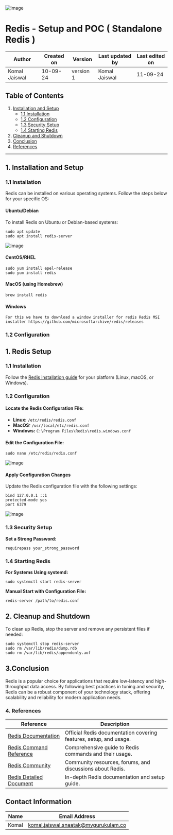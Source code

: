 ![image](https://github.com/user-attachments/assets/11ed2c89-d5d3-4714-abdd-90f74195a6f9)

# Redis - Setup and POC ( Standalone Redis )

| Author      | Created on  | Version    | Last updated by | Last edited on |
|-------------|-------------|------------|-----------------|----------------|
| Komal Jaiswal  | 10-09-24    | version 1  | Komal Jaiswal      | 11-09-24       |

## Table of Contents

1. [Installation and Setup](#1-installation-and-setup)
   - [1.1 Installation](#11-installation)
   - [1.2 Configuration](#12-configuration)
   - [1.3 Security Setup](#13-security-setup)
   - [1.4 Starting Redis](#14-starting-redis)
2. [Cleanup and Shutdown](#2-cleanup-and-shutdown)
3. [Conclusion](#3-conclusion)
4. [References](#4-references)
---

## 1. Installation and Setup

### 1.1 Installation

Redis can be installed on various operating systems. Follow the steps below for your specific OS:

#### Ubuntu/Debian

To install Redis on Ubuntu or Debian-based systems:
```
sudo apt update
sudo apt install redis-server
```
![image](https://github.com/user-attachments/assets/e7f0f4a7-3da0-41c4-8a93-d6d27068258b)

#### CentOS/RHEL
```
sudo yum install epel-release
sudo yum install redis
```

#### MacOS (using Homebrew)
```
brew install redis
```

#### Windows
```
For this we have to download a window installer for redis Redis MSI installer https://github.com/microsoftarchive/redis/releases
```

### 1.2 Configuration

## 1. Redis Setup

### 1.1 Installation
Follow the [Redis installation guide](https://redis.io/download) for your platform (Linux, macOS, or Windows).

### 1.2 Configuration

#### Locate the Redis Configuration File:
- **Linux:** `/etc/redis/redis.conf`
- **MacOS:** `/usr/local/etc/redis.conf`
- **Windows:** `C:\Program Files\Redis\redis.windows.conf`

#### Edit the Configuration File:
```
sudo nano /etc/redis/redis.conf
```
![image](https://github.com/user-attachments/assets/c2feae73-a9f0-4c7e-bf41-b3a728a30f1c)

#### Apply Configuration Changes

Update the Redis configuration file with the following settings:

```
bind 127.0.0.1 ::1
protected-mode yes
port 6379
```
![image](https://github.com/user-attachments/assets/cfa5c160-c3fb-4d6d-8a65-dd2c8569b1ed)

### 1.3 Security Setup

**Set a Strong Password:**

```
requirepass your_strong_password
```

### 1.4 Starting Redis

**For Systems Using systemd:**
```
sudo systemctl start redis-server
```
**Manual Start with Configuration File:**
```
redis-server /path/to/redis.conf
```
## 2. Cleanup and Shutdown

To clean up Redis, stop the server and remove any persistent files if needed:
```
sudo systemctl stop redis-server
sudo rm /var/lib/redis/dump.rdb
sudo rm /var/lib/redis/appendonly.aof
```

## 3.Conclusion

Redis is a popular choice for applications that require low-latency and high-throughput data access. By following best practices in tuning and security, Redis can be a robust component of your technology stack, offering scalability and reliability for modern application needs.

### 4. References

| **Reference**                       | **Description**                                                  |
|-------------------------------------|------------------------------------------------------------------|
| [Redis Documentation](https://redis.io/documentation)        | Official Redis documentation covering features, setup, and usage. |
| [Redis Command Reference](https://redis.io/commands)         | Comprehensive guide to Redis commands and their usage.            |
| [Redis Community](https://redis.io/community)                | Community resources, forums, and discussions about Redis.         |
| [Redis Detailed Document](https://github.com/mygurukulam-p10/Documention/blob/main/OT%20MS%20Understanding/Redis/Detailed%20Document/README.md) | In-depth Redis documentation and setup guide.                     |



## Contact Information 
| Name | Email Address |
|:---:|:---:|
| Komal | komal.jaiswal.snaatak@mygurukulam.co |
